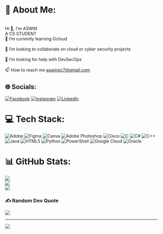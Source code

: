 # 💫 About Me:
<br>Hi 👋, I'm ASWIN<br>A CS STUDENT<br>🌱 I’m currently learning Gcloud<br><br>👯 I’m looking to collaborate on cloud or cyber security projects<br><br>🤝 I’m looking for help with DevSecOps<br><br>📫 How to reach me aswinpc7@gmail.com


## 🌐 Socials:
[![Facebook](https://img.shields.io/badge/Facebook-%231877F2.svg?logo=Facebook&logoColor=white)](https://facebook.com/AswinPc) [![Instagram](https://img.shields.io/badge/Instagram-%23E4405F.svg?logo=Instagram&logoColor=white)](https://instagram.com/__ash__wyn) [![LinkedIn](https://img.shields.io/badge/LinkedIn-%230077B5.svg?logo=linkedin&logoColor=white)](https://linkedin.com/in/ASWINPUNNELYCHANDRAN) 

# 💻 Tech Stack:
![Adobe](https://img.shields.io/badge/adobe-%23FF0000.svg?style=for-the-badge&logo=adobe&logoColor=white) ![Figma](https://img.shields.io/badge/figma-%23F24E1E.svg?style=for-the-badge&logo=figma&logoColor=white) ![Canva](https://img.shields.io/badge/Canva-%2300C4CC.svg?style=for-the-badge&logo=Canva&logoColor=white) ![Adobe Photoshop](https://img.shields.io/badge/adobe%20photoshop-%2331A8FF.svg?style=for-the-badge&logo=adobe%20photoshop&logoColor=white) ![Cisco](https://img.shields.io/badge/cisco-%23049fd9.svg?style=for-the-badge&logo=cisco&logoColor=black) ![C](https://img.shields.io/badge/c-%2300599C.svg?style=for-the-badge&logo=c&logoColor=white) ![C#](https://img.shields.io/badge/c%23-%23239120.svg?style=for-the-badge&logo=csharp&logoColor=white) ![C++](https://img.shields.io/badge/c++-%2300599C.svg?style=for-the-badge&logo=c%2B%2B&logoColor=white) ![Java](https://img.shields.io/badge/java-%23ED8B00.svg?style=for-the-badge&logo=openjdk&logoColor=white) ![HTML5](https://img.shields.io/badge/html5-%23E34F26.svg?style=for-the-badge&logo=html5&logoColor=white) ![Python](https://img.shields.io/badge/python-3670A0?style=for-the-badge&logo=python&logoColor=ffdd54) ![PowerShell](https://img.shields.io/badge/PowerShell-%235391FE.svg?style=for-the-badge&logo=powershell&logoColor=white) ![Google Cloud](https://img.shields.io/badge/GoogleCloud-%234285F4.svg?style=for-the-badge&logo=google-cloud&logoColor=white) ![Oracle](https://img.shields.io/badge/Oracle-F80000?style=for-the-badge&logo=oracle&logoColor=white)
# 📊 GitHub Stats:
![](https://github-readme-stats.vercel.app/api?username=Ash-win0&theme=neon&hide_border=false&include_all_commits=false&count_private=false)<br/>
![](https://github-readme-streak-stats.herokuapp.com/?user=Ash-win0&theme=neon&hide_border=false)<br/>
![](https://github-readme-stats.vercel.app/api/top-langs/?username=Ash-win0&theme=neon&hide_border=false&include_all_commits=false&count_private=false&layout=compact)

### ✍️ Random Dev Quote
![](https://quotes-github-readme.vercel.app/api?type=horizontal&theme=radical)

---
[![](https://visitcount.itsvg.in/api?id=Ash-win0&icon=6&color=1)](https://visitcount.itsvg.in)

<!-- Proudly created with GPRM ( https://gprm.itsvg.in ) -->
